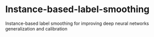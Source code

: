 # Instance-based-label-smoothing
Instance-based label smoothing for improving deep neural networks generalization and calibration
